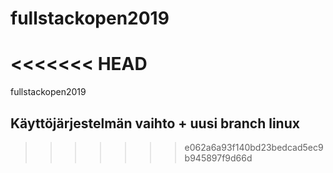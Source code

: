 # fullstackopen2019
<<<<<<< HEAD
=======
fullstackopen2019
## Käyttöjärjestelmän vaihto + uusi branch linux 
>>>>>>> e062a6a93f140bd23bedcad5ec9b945897f9d66d

